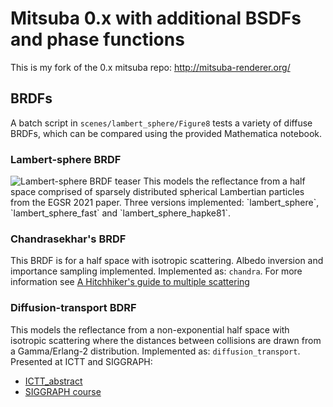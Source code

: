 Mitsuba 0.x with additional BSDFs and phase functions
===================================

This is my fork of the 0.x mitsuba repo:
http://mitsuba-renderer.org/

## BRDFs

A batch script in `scenes/lambert_sphere/Figure8` tests a variety of diffuse BRDFs, which can be compared using the provided Mathematica notebook.

### Lambert-sphere BRDF
<img src="http://www.eugenedeon.com/wp-content/uploads/2021/06/LS_BRDF_teaser-scaled.jpg" alt="Lambert-sphere BRDF teaser">
This models the reflectance from a half space comprised of sparsely distributed spherical Lambertian particles from the EGSR 2021 paper.
Three versions implemented: `lambert_sphere`, `lambert_sphere_fast` and `lambert_sphere_hapke81`.

### Chandrasekhar's BRDF
This BRDF is for a half space with isotropic scattering.  Albedo inversion and importance sampling implemented.
Implemented as: `chandra`.  For more information see [A Hitchhiker's guide to multiple scattering](http://www.eugenedeon.com/hitchhikers)

### Diffusion-transport BDRF
This models the reflectance from a non-exponential half space with isotropic scattering where the distances between collisions are drawn from a Gamma/Erlang-2 distribution.  Implemented as: `diffusion_transport`.
Presented at ICTT and SIGGRAPH: 
- [ICTT_abstract](https://www.researchgate.net/publication/333325137_The_Albedo_Problem_in_Nonexponential_Radiative_Transfer)
- [SIGGRAPH course](http://www.eugenedeon.com/project/zerovar2020/)
